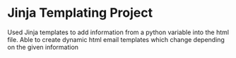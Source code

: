 # Jinja Templating Project

Used Jinja templates to add information from a python variable into the html file.  Able to create dynamic html email templates which change depending on the given information
